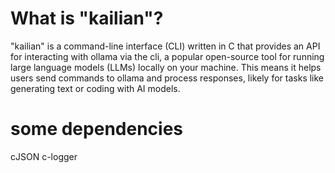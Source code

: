 # What is "kailian"?

"kailian" is a command-line interface (CLI) written in C that provides an API for interacting with ollama via the cli, a popular open-source tool for running large language models (LLMs) locally on your machine. This means it helps users send commands to ollama and process responses, likely for tasks like generating text or coding with AI models.

# some dependencies
cJSON
c-logger

